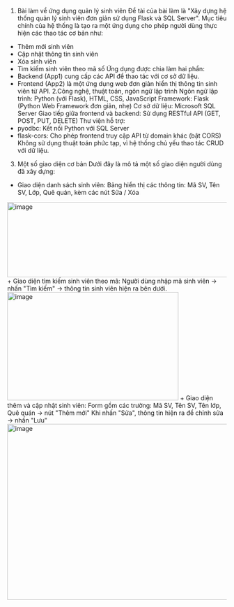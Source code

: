 1. Bài làm về ứng dụng quản lý sinh viên
Đề tài của bài làm là "Xây dựng hệ thống quản lý sinh viên đơn giản sử dụng Flask và SQL Server".
Mục tiêu chính của hệ thống là tạo ra một ứng dụng cho phép người dùng thực hiện các thao tác cơ bản như:
+ Thêm mới sinh viên
+ Cập nhật thông tin sinh viên
+ Xóa sinh viên
+ Tìm kiếm sinh viên theo mã số
Ứng dụng được chia làm hai phần:
+ Backend (App1) cung cấp các API để thao tác với cơ sở dữ liệu.
+ Frontend (App2) là một ứng dụng web đơn giản hiển thị thông tin sinh viên từ API.
2.Công nghệ, thuật toán, ngôn ngữ lập trình
Ngôn ngữ lập trình: Python (với Flask), HTML, CSS, JavaScript
Framework: Flask (Python Web Framework đơn giản, nhẹ)
Cơ sở dữ liệu: Microsoft SQL Server
Giao tiếp giữa frontend và backend: Sử dụng RESTful API (GET, POST, PUT, DELETE)
Thư viện hỗ trợ:
+ pyodbc: Kết nối Python với SQL Server
+ flask-cors: Cho phép frontend truy cập API từ domain khác (bật CORS)
Không sử dụng thuật toán phức tạp, vì hệ thống chủ yếu thao tác CRUD với dữ liệu.
3. Một số giao diện cơ bản
Dưới đây là mô tả một số giao diện người dùng đã xây dựng:
  + Giao diện danh sách sinh viên:
  Bảng hiển thị các thông tin: Mã SV, Tên SV, Lớp, Quê quán, kèm các nút Sửa / Xóa
<img width="673" height="172" alt="image" src="https://github.com/user-attachments/assets/f673ce34-17de-4270-a9b9-4ded99a2c7df" />
  + Giao diện tìm kiếm sinh viên theo mã:
  Người dùng nhập mã sinh viên → nhấn "Tìm kiếm" → thông tin sinh viên hiện ra bên dưới.
<img width="393" height="248" alt="image" src="https://github.com/user-attachments/assets/8b44c48c-135b-425c-bd33-808c48b85eca" />
  + Giao diện thêm và cập nhật sinh viên:
  Form gồm các trường: Mã SV, Tên SV, Tên lớp, Quê quán → nút "Thêm mới"
  Khi nhấn "Sửa", thông tin hiện ra để chỉnh sửa → nhấn "Lưu"
<img width="536" height="403" alt="image" src="https://github.com/user-attachments/assets/cf7682b9-7675-48bf-82ee-99cf754c22ac" />


